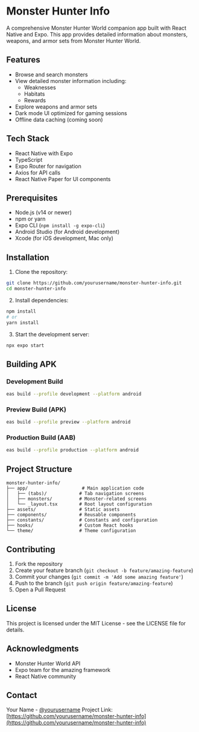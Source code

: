 # Monster Hunter Info

A comprehensive Monster Hunter World companion app built with React Native and Expo. This app provides detailed information about monsters, weapons, and armor sets from Monster Hunter World.

## Features

- Browse and search monsters
- View detailed monster information including:
  - Weaknesses
  - Habitats
  - Rewards
- Explore weapons and armor sets
- Dark mode UI optimized for gaming sessions
- Offline data caching (coming soon)

## Tech Stack

- React Native with Expo
- TypeScript
- Expo Router for navigation
- Axios for API calls
- React Native Paper for UI components

## Prerequisites

- Node.js (v14 or newer)
- npm or yarn
- Expo CLI (`npm install -g expo-cli`)
- Android Studio (for Android development)
- Xcode (for iOS development, Mac only)

## Installation

1. Clone the repository:
```bash
git clone https://github.com/yourusername/monster-hunter-info.git
cd monster-hunter-info
```

2. Install dependencies:
```bash
npm install
# or
yarn install
```

3. Start the development server:
```bash
npx expo start
```

## Building APK

### Development Build
```bash
eas build --profile development --platform android
```

### Preview Build (APK)
```bash
eas build --profile preview --platform android
```

### Production Build (AAB)
```bash
eas build --profile production --platform android
```

## Project Structure

```
monster-hunter-info/
├── app/                    # Main application code
│   ├── (tabs)/            # Tab navigation screens
│   ├── monsters/          # Monster-related screens
│   └── _layout.tsx        # Root layout configuration
├── assets/                # Static assets
├── components/            # Reusable components
├── constants/             # Constants and configuration
├── hooks/                 # Custom React hooks
└── theme/                 # Theme configuration
```

## Contributing

1. Fork the repository
2. Create your feature branch (`git checkout -b feature/amazing-feature`)
3. Commit your changes (`git commit -m 'Add some amazing feature'`)
4. Push to the branch (`git push origin feature/amazing-feature`)
5. Open a Pull Request

## License

This project is licensed under the MIT License - see the LICENSE file for details.

## Acknowledgments

- Monster Hunter World API
- Expo team for the amazing framework
- React Native community

## Contact

Your Name - [@yourusername](https://twitter.com/yourusername)
Project Link: [https://github.com/yourusername/monster-hunter-info](https://github.com/yourusername/monster-hunter-info)
